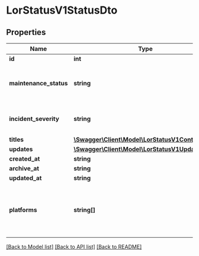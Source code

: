 # LorStatusV1StatusDto

## Properties
Name | Type | Description | Notes
------------ | ------------- | ------------- | -------------
**id** | **int** |  | 
**maintenance_status** | **string** | (Legal values:  scheduled,  in_progress,  complete) | 
**incident_severity** | **string** | (Legal values:  info,  warning,  critical) | 
**titles** | [**\Swagger\Client\Model\LorStatusV1ContentDto[]**](LorStatusV1ContentDto.md) |  | 
**updates** | [**\Swagger\Client\Model\LorStatusV1UpdateDto[]**](LorStatusV1UpdateDto.md) |  | 
**created_at** | **string** |  | 
**archive_at** | **string** |  | 
**updated_at** | **string** |  | 
**platforms** | **string[]** | (Legal values: windows, macos, android, ios, ps4, xbone, switch) | 

[[Back to Model list]](../README.md#documentation-for-models) [[Back to API list]](../README.md#documentation-for-api-endpoints) [[Back to README]](../README.md)


